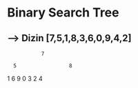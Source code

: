 # Binary Search Tree
## --> Dizin [7,5,1,8,3,6,0,9,4,2]
               7

      5                 8
   1      6                   9
0     3 
    2   4